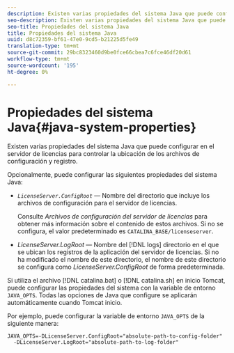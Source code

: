 ```yaml
---
description: Existen varias propiedades del sistema Java que puede configurar en el servidor de licencias para controlar la ubicación de los archivos de configuración y registro.
seo-description: Existen varias propiedades del sistema Java que puede configurar en el servidor de licencias para controlar la ubicación de los archivos de configuración y registro.
seo-title: Propiedades del sistema Java
title: Propiedades del sistema Java
uuid: d8c72359-bf61-47e0-9cd5-b21225d5fe49
translation-type: tm+mt
source-git-commit: 29bc8323460d9be0fce66cbea7c6fce46df20d61
workflow-type: tm+mt
source-wordcount: '195'
ht-degree: 0%

---
```



# Propiedades del sistema Java{#java-system-properties}

Existen varias propiedades del sistema Java que puede configurar en el servidor de licencias para controlar la ubicación de los archivos de configuración y registro.

Opcionalmente, puede configurar las siguientes propiedades del sistema Java:

* *`LicenseServer.ConfigRoot`* — Nombre del directorio que incluye los archivos de configuración para el servidor de licencias.

   Consulte *Archivos de configuración del servidor de licencias* para obtener más información sobre el contenido de estos archivos. Si no se configura, el valor predeterminado es `CATALINA_BASE/licenseserver`.

* *LicenseServer.LogRoot* — Nombre del  [!DNL logs] directorio en el que se ubican los registros de la aplicación del servidor de licencias. Si no ha modificado el nombre de este directorio, el nombre de este directorio se configura como *LicenseServer.ConfigRoot* de forma predeterminada.

Si utiliza el archivo [!DNL catalina.bat] o [!DNL catalina.sh] en inicio Tomcat, puede configurar las propiedades del sistema con la variable de entorno `JAVA_OPTS`. Todas las opciones de Java que configure se aplicarán automáticamente cuando Tomcat inicio.

Por ejemplo, puede configurar la variable de entorno `JAVA_OPTS` de la siguiente manera:

```
JAVA_OPTS=-DLicenseServer.ConfigRoot="absolute-path-to-config-folder" 
  -DLicenseServer.LogRoot="absolute-path-to-log-folder"
```

